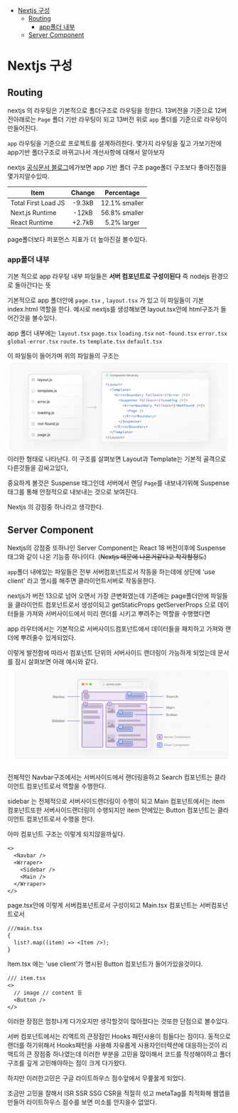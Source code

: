 - [Nextjs 구성](#nextjs-구성)
  - [Routing](#routing)
    - [app폴더 내부](#app폴더-내부)
  - [Server Component](#server-component)

# Nextjs 구성

## Routing

nextjs 의 라우팅은 기본적으로 폴더구조로 라우팅을 정한다.
13버전을 기준으로 12버전아래로는 `Page` 폴더 기반 라우팅이 되고
13버전 위로 `app` 폴더를 기준으로 라우팅이 만들어진다.

`app` 라우팅을 기준으로 프로젝트를 설계하려한다.
몇가지 라우팅을 짚고 가보기전에 app기반 폴더구조로 바뀌고나서 개선사항에 대해서 알아보자

nextjs [공식문서 블로그](https://nextjs.org/blog/next-13-1#improved-stability-and-support-for-app-directory)에가보면 app 기반 폴더 구조 page폴더 구조보다 좋아진점을 몇가지알수있따.

| Item                | Change |  Percentage   |
| ------------------- | :----: | :-----------: |
| Total First Load JS | -9.3kB | 12.1% smaller |
| Next.js Runtime     | -12kB  | 56.8% smaller |
| React Runtime       | +2.7kB |  5.2% larger  |

page폴더보다 퍼포먼스 지표가 더 높아진걸 볼수있다.
<br>

### app폴더 내부

기본 적으로 app 라우팅 내부 파일들은 **서버 컴포넌트로 구성이된다** 즉 nodejs 환경으로 돌아간다는 뜻

기본적으로 app 폴더안에 `page.tsx` , `layout.tsx` 가 있고 이 파일들이 기본 index.html 역할을 한다. 예시로 nextjs를 생성해보면 layout.tsx안에 html구조가 들어간것을 볼수있다.

app 폴더 내부에는
`layout.tsx`
`page.tsx`
`loading.tsx`
`not-found.tsx`
`error.tsx`
`global-error.tsx`
`route.ts`
`template.tsx`
`default.tsx`

이 파일들이 들어가며 위의 파일들의 구조는
![nextroute](../img/nextroute.png)
이러한 형태로 나타난다. 이 구조를 살펴보면 Layout과 Template는 기본적 골격으로 다른것들을 감싸고있다,

중요하게 볼것은 Suspense 태그인데 서버에서 랜딩 `Page`를 내보내기위해 Suspense태그를 통해 안정적으로 내보내는 것으로 보여진다.

Nextjs 의 강점중 하나라고 생각한다.

## Server Component

Nextjs의 강점중 또하나인 Server Component는 React 18 버전이후에 Suspense태그와 같이 나온 기능중 하나이다. (~~Nextjs 때문에 나온거같다고 착각할정도~~)

`app`폴더 내에있는 파일들은 전부 서버컴포넌트로서 작동을 하는데에 상단에 'use client' 라고 명시를 해주면 클라이언트서버로 작동을한다.

nextjs가 버전 13으로 넘어 오면서 가장 큰변화였는데 기존에는 page폴더안에 파일들을
클라이언트 컴포넌트로서 생성이되고 getStaticProps getServerProps 으로 데이터들을 가져와 서버사이드에서 미리 랜더를 시키고 뿌려주는 역할을 수행했다면

app 라우터에서는 기본적으로 서버사이드컴포넌트에서 데이터들을 패치하고 가져와 랜더에
뿌려줄수 있게되었다.

이렇게 발전함에 따라서 컴포넌트 단위의 서버사이드 랜더링이 가능하게 되었는데 문서를
잠시 살펴보면 아래 예시와 같다.
![components](../img/nextcomponent.png)

전체적인 Navbar구조에서는 서버사이드에서 랜더링을하고 Search 컴포넌트는 클라이언트
컴포넌트로서 역할을 수행한다.

sidebar 는 전체적으로 서버사이드랜더링이 수행이 되고
Main 컴포넌트에서는 item 컴포넌트또한 서버사이드랜더링이 수행되지만 item 안에있는
Button 컴포넌트는 클라이언트 컴포넌트로서 수행을 한다.

아마 컴포넌트 구조는 이렇게 되지않을까싶다.

```tsx
<>
  <Navbar />
  <Wrraper>
    <Sidebar />
    <Main />
  </Wrraper>
</>
```

page.tsx안에 이렇게 서버컴포넌트로서 구성이되고
Main.tsx 컴포넌트는 서버컴포넌트로서

```tsx
///main.tsx
{
  list?.map((item) => <Item />);
}
```

Item.tsx 에는 'use client'가 명시된 Button 컴포넌트가 들어가있을것이다.

```tsx
/// item.tsx
<>
  // image // content 등
  <Button />
</>
```

이러한 장점은 엄청나게 다가오지만 생각할것이 많아졌다는 것또한 단점으로 볼수있다.

서버 컴포넌트에서는 리액트의 큰장점인 Hooks 패턴사용이 힘들다는 점이다.
동적으로 랜더를 하기위해서 Hooks패턴을 사용해 자유롭게 사용자인터렉션에 대응하는것이
리액트의 큰 장점중 하나였는데 이러한 부분을 고민을 많이해서 코드를 작성해야하고 폴더구조를 깊게 고민해야하는 점이 크게 다가왔다.

하지만 이러한고민은 구글 라이트하우스 점수앞에서 무릎꿇게 되었다.

조금만 고민을 잘해서 ISR SSR SSG CSR을 적절히 섞고 metaTag를 최적화해 웹앱을 만들어 라이트하우스 점수를 보면 미소를 안지을수 없었다.
